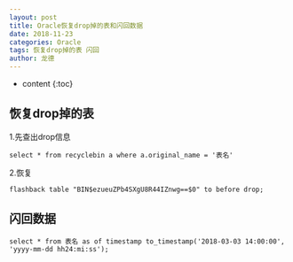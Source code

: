 ```yaml
---
layout: post
title: Oracle恢复drop掉的表和闪回数据
date: 2018-11-23
categories: Oracle
tags: 恢复drop掉的表 闪回
author: 龙德
---
```


* content
{:toc}

## 恢复drop掉的表

1.先查出drop信息

`select * from recyclebin a where a.original_name = '表名'`

2.恢复

`flashback table "BIN$ezueuZPb4SXgU8R44IZnwg==$0" to before drop;`

## 闪回数据

`select * from 表名 as of timestamp to_timestamp('2018-03-03 14:00:00', 'yyyy-mm-dd hh24:mi:ss');`
